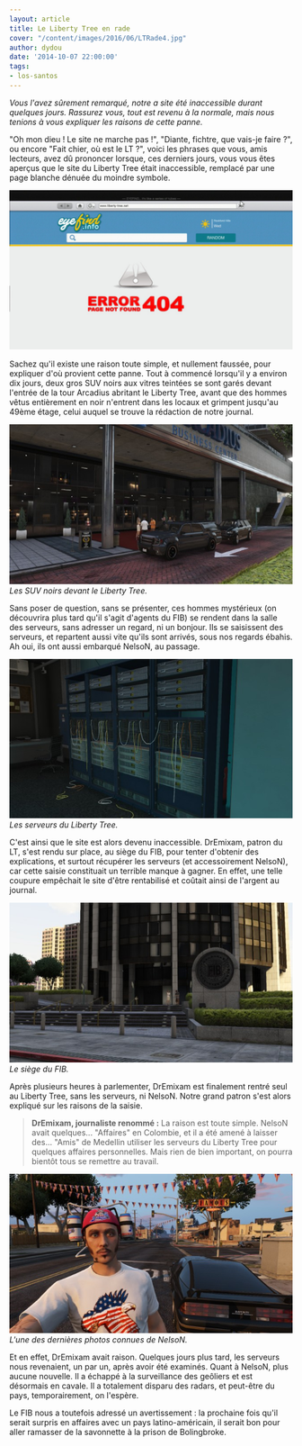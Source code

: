 ```yaml
---
layout: article
title: Le Liberty Tree en rade
cover: "/content/images/2016/06/LTRade4.jpg"
author: dydou
date: '2014-10-07 22:00:00'
tags:
- los-santos
---
```


_Vous l'avez sûrement remarqué, notre a site été inaccessible durant quelques jours. Rassurez vous, tout est revenu à la normale, mais nous tenions à vous expliquer les raisons de cette panne._

"Oh mon dieu ! Le site ne marche pas !", "Diante, fichtre, que vais-je faire ?", ou encore "Fait chier, où est le LT ?", voici les phrases que vous, amis lecteurs, avez dû prononcer lorsque, ces derniers jours, vous vous êtes aperçus que le site du Liberty Tree était inaccessible, remplacé par une page blanche dénuée du moindre symbole.

![](/content/images/2016/06/LTRade4_0.jpg)

Sachez qu'il existe une raison toute simple, et nullement faussée, pour expliquer d'où provient cette panne. Tout à commencé lorsqu'il y a environ dix jours, deux gros SUV noirs aux vitres teintées se sont garés devant l'entrée de la tour Arcadius abritant le Liberty Tree, avant que des hommes vêtus entièrement en noir n'entrent dans les locaux et grimpent jusqu'au 49ème étage, celui auquel se trouve la rédaction de notre journal.

![Les SUV noirs devant le Liberty Tree.](/content/images/2016/06/LTRade2.jpg)
_Les SUV noirs devant le Liberty Tree._

Sans poser de question, sans se présenter, ces hommes mystérieux (on découvrira plus tard qu'il s'agit d'agents du FIB) se rendent dans la salle des serveurs, sans adresser un regard, ni un bonjour. Ils se saisissent des serveurs, et repartent aussi vite qu'ils sont arrivés, sous nos regards ébahis. Ah oui, ils ont aussi embarqué NelsoN, au passage.

![Les serveurs du Liberty Tree.](/content/images/2016/06/LTRade.jpg)
_Les serveurs du Liberty Tree._

C'est ainsi que le site est alors devenu inaccessible. DrEmixam, patron du LT, s'est rendu sur place, au siège du FIB, pour tenter d'obtenir des explications, et surtout récupérer les serveurs (et accessoirement NelsoN), car cette saisie constituait un terrible manque à gagner. En effet, une telle coupure empêchait le site d'être rentabilisé et coûtait ainsi de l'argent au journal.

![Le siège du FIB.](/content/images/2016/06/LTRade1.jpg)
_Le siège du FIB._

Après plusieurs heures à parlementer, DrEmixam est finalement rentré seul au Liberty Tree, sans les serveurs, ni NelsoN. Notre grand patron s'est alors expliqué sur les raisons de la saisie.

> **DrEmixam, journaliste renommé :** La raison est toute simple. NelsoN avait quelques... "Affaires" en Colombie, et il a été amené à laisser des... "Amis" de Medellin utiliser les serveurs du Liberty Tree pour quelques affaires personnelles. Mais rien de bien important, on pourra bientôt tous se remettre au travail.

![L'une des dernières photos connues de NelsoN.](/content/images/2016/06/LTRade3.jpg)
_L'une des dernières photos connues de NelsoN._

Et en effet, DrEmixam avait raison. Quelques jours plus tard, les serveurs nous revenaient, un par un, après avoir été examinés. Quant à NelsoN, plus aucune nouvelle. Il a échappé à la surveillance des geôliers et est désormais en cavale. Il a totalement disparu des radars, et peut-être du pays, temporairement, on l'espère.

Le FIB nous a toutefois adressé un avertissement : la prochaine fois qu'il serait surpris en affaires avec un pays latino-américain, il serait bon pour aller ramasser de la savonnette à la prison de Bolingbroke.